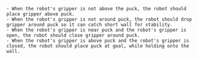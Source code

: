 
    - When the robot's gripper is not above the puck, the robot should place gripper above puck.
    - When the robot's gripper is not around puck, the robot should drop gripper around puck so it can catch short wall for stability.
    - When the robot's gripper is near puck and the robot's gripper is open, the robot should close gripper around puck.
    - When the robot's gripper is above puck and the robot's gripper is closed, the robot should place puck at goal, while holding onto the wall.